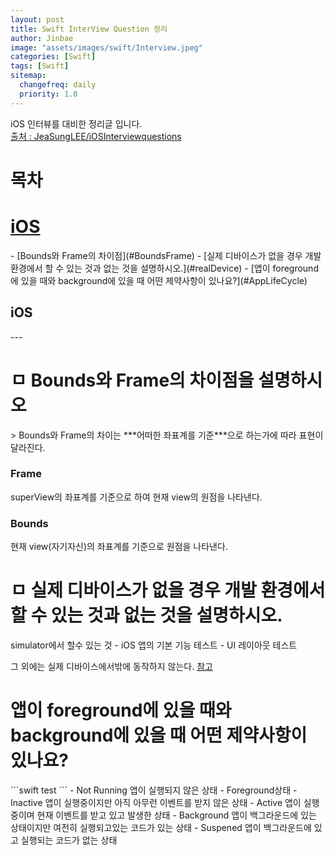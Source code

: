 ```yaml
---
layout: post
title: Swift InterView Question 정리
author: Jinbae
image: "assets/images/swift/Interview.jpeg"
categories: [Swift]
tags: [Swift]
sitemap:
  changefreq: daily
  priority: 1.0
---
```


iOS 인터뷰를 대비한 정리글 입니다.  
[출처 : JeaSungLEE/iOSInterviewquestions](https://github.com/JeaSungLEE/iOSInterviewquestions)

# 목차
<h1><a href="#iOS">iOS</a></h1>
- [Bounds와 Frame의 차이점](#BoundsFrame)
- [실제 디바이스가 없을 경우 개발 환경에서 할 수 있는 것과 없는 것을 설명하시오.](#realDevice)
- [앱이 foreground에 있을 때와 background에 있을 때 어떤 제약사항이 있나요?](#AppLifeCycle)

<h2 id="iOS">iOS</h2>
---
<h1 id="BoundsFrame">ㅁ Bounds와 Frame의 차이점을 설명하시오</h1>
> Bounds와 Frame의 차이는 ***어떠한 좌표계를 기준***으로 하는가에 따라 표현이 달라진다.

### Frame
superView의 좌표계를 기준으로 하여 현재 view의 원점을 나타낸다.

### Bounds
현재 view(자기자신)의 좌표계를 기준으로 원점을 나타낸다.


<h1 id="realDevice">ㅁ 실제 디바이스가 없을 경우 개발 환경에서 할 수 있는 것과 없는 것을 설명하시오.</h1>
simulator에서 할수 있는 것
- iOS 앱의 기본 기능 테스트
- UI 레이아웃 테스트

그 외에는 실제 디바이스에서밖에 동작하지 않는다.
[참고](https://browserstack.com/test-on-ios-simulator)

<h1 id="AppLifeCycle">앱이 foreground에 있을 때와 background에 있을 때 어떤 제약사항이 있나요?</h1>
```swift
test
```
- Not Running  
  앱이 실행되지 않은 상태
- Foreground상태
  - Inactive  
    앱이 실행중이지만 아직 아무런 이벤트를 받지 않은 상태
  - Active  
    앱이 실행중이며 현재 이벤트를 받고 있고 발생한 상태
- Background  
  앱이 백그라운드에 있는 상태이지만 여전히 실행되고있는 코드가 있는 상태
- Suspened  
  앱이 백그라운드에 있고 실행되는 코드가 없는 상태